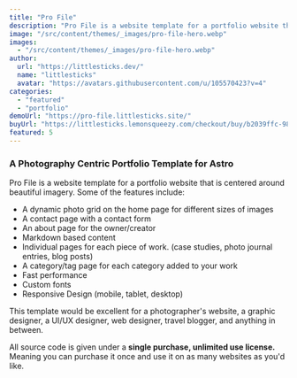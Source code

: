 ```yaml
---
title: "Pro File"
description: "Pro File is a website template for a portfolio website that is centered around beautiful imagery."
image: "/src/content/themes/_images/pro-file-hero.webp"
images:
  - "/src/content/themes/_images/pro-file-hero.webp"
author:
  url: "https://littlesticks.dev/"
  name: "littlesticks"
  avatar: "https://avatars.githubusercontent.com/u/105570423?v=4"
categories:
  - "featured"
  - "portfolio"
demoUrl: "https://pro-file.littlesticks.site/"
buyUrl: "https://littlesticks.lemonsqueezy.com/checkout/buy/b2039ffc-985f-4eea-a765-74118d345f85"
featured: 5
---
```


<h3>A Photography Centric Portfolio Template for Astro</h3><p>Pro File is a website template for a portfolio website that is centered around beautiful imagery. Some of the features include:</p><ul><li>A dynamic photo grid on the home page for different sizes of images</li><li>A contact page with a contact form</li><li>An about page for the owner/creator</li><li>Markdown based content</li><li>Individual pages for each piece of work. (case studies, photo journal entries, blog posts)</li><li>A category/tag page for each category added to your work</li><li>Fast performance</li><li>Custom fonts</li><li>Responsive Design (mobile, tablet, desktop)</li></ul><p>This template would be excellent for a photographer's website, a graphic designer, a UI/UX designer, web designer, travel blogger, and anything in between.</p><p>All source code is given under a <strong>single purchase, unlimited use license. </strong>Meaning you can purchase it once and use it on as many websites as you'd like.</p>

